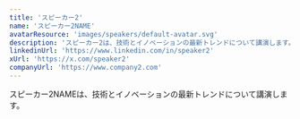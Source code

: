 ```yaml
---
title: 'スピーカー2'
name: 'スピーカー2NAME'
avatarResource: 'images/speakers/default-avatar.svg'
description: 'スピーカー2は、技術とイノベーションの最新トレンドについて講演します。'
linkedinUrl: 'https://www.linkedin.com/in/speaker2'
xUrl: 'https://x.com/speaker2'
companyUrl: 'https://www.company2.com'
---
```


スピーカー2NAMEは、技術とイノベーションの最新トレンドについて講演します。
